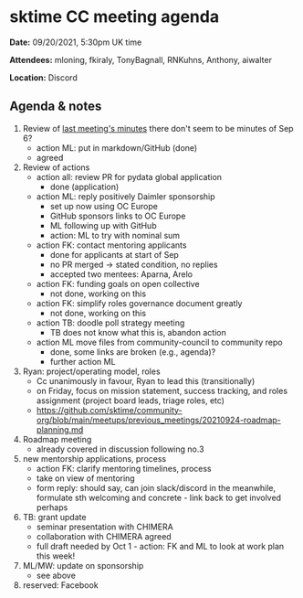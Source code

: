 # sktime CC meeting agenda

**Date:** 
09/20/2021, 5:30pm UK time

**Attendees:** 
mloning, fkiraly, TonyBagnall, RNKuhns, Anthony, aiwalter

**Location:** 
Discord

## Agenda & notes
1. Review of [last meeting's minutes](https://github.com/sktime/community-org/tree/main/community_council/previous_meetings)
there don't seem to be minutes of Sep 6?
    * action ML: put in markdown/GitHub (done)
    * agreed
3. Review of actions
    * action all: review PR for pydata global application
        * done (application)
    * action ML: reply positively Daimler sponsorship
        * set up now using OC Europe
        * GitHub sponsors links to OC Europe
        * ML following up with GitHub
        * action: ML to try with nominal sum
    * action FK: contact mentoring applicants
        * done for applicants at start of Sep
        * no PR merged -> stated condition, no replies
        * accepted two mentees: Aparna, Arelo
    * action FK: funding goals on open collective
        * not done, working on this
    * action FK: simplify roles governance document greatly
        * not done, working on this
    * action TB: doodle poll strategy meeting
        * TB does not know what this is, abandon action
    * action ML move files from community-council to community repo
        * done, some links are broken (e.g., agenda)?
        * further action ML
4. Ryan: project/operating model, roles
    * Cc unanimously in favour, Ryan to lead this (transitionally)
    * on Friday, focus on mission statement, success tracking, and roles assignment (project board leads, triage roles, etc)
    * https://github.com/sktime/community-org/blob/main/meetups/previous_meetings/20210924-roadmap-planning.md
6. Roadmap meeting
    * already covered in discussion following no.3
8. new mentorship applications, process
    * action FK: clarify mentoring timelines, process
    * take on view of mentoring
    * form reply: should say, can join slack/discord in the meanwhile, formulate sth welcoming and concrete - link back to get involved perhaps
10. TB: grant update
    * seminar presentation with CHIMERA
    * collaboration with CHIMERA agreed
    * full draft needed by Oct 1 - action: FK and ML to look at work plan this week!
12. ML/MW: update on sponsorship
    * see above
14. reserved: Facebook

